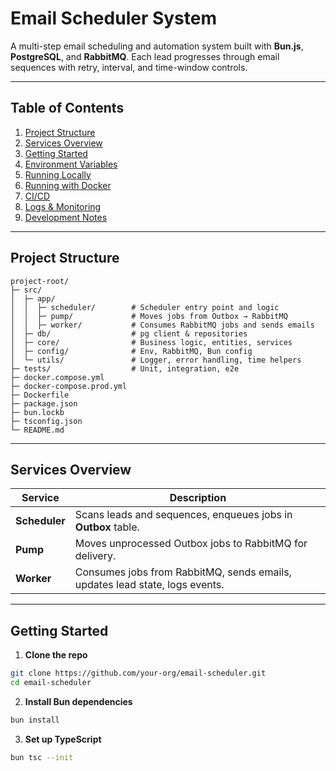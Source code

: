 # **Email Scheduler System**

A multi-step email scheduling and automation system built with **Bun.js**, **PostgreSQL**, and **RabbitMQ**. Each lead progresses through email sequences with retry, interval, and time-window controls.

---

## **Table of Contents**

1. [Project Structure](#project-structure)
2. [Services Overview](#services-overview)
3. [Getting Started](#getting-started)
4. [Environment Variables](#environment-variables)
5. [Running Locally](#running-locally)
6. [Running with Docker](#running-with-docker)
7. [CI/CD](#cicd)
8. [Logs & Monitoring](#logs--monitoring)
9. [Development Notes](#development-notes)

---

## **Project Structure**

```
project-root/
├─ src/
│  ├─ app/
│  │  ├─ scheduler/        # Scheduler entry point and logic
│  │  ├─ pump/             # Moves jobs from Outbox → RabbitMQ
│  │  ├─ worker/           # Consumes RabbitMQ jobs and sends emails
│  ├─ db/                  # pg client & repositories
│  ├─ core/                # Business logic, entities, services
│  ├─ config/              # Env, RabbitMQ, Bun config
│  └─ utils/               # Logger, error handling, time helpers
├─ tests/                  # Unit, integration, e2e
├─ docker.compose.yml
├─ docker-compose.prod.yml
├─ Dockerfile
├─ package.json
├─ bun.lockb
├─ tsconfig.json
└─ README.md
```

---

## **Services Overview**

| Service       | Description                                                                 |
| ------------- | --------------------------------------------------------------------------- |
| **Scheduler** | Scans leads and sequences, enqueues jobs in **Outbox** table.               |
| **Pump**      | Moves unprocessed Outbox jobs to RabbitMQ for delivery.                     |
| **Worker**    | Consumes jobs from RabbitMQ, sends emails, updates lead state, logs events. |

---

## **Getting Started**

1. **Clone the repo**

```bash
git clone https://github.com/your-org/email-scheduler.git
cd email-scheduler
```

2. **Install Bun dependencies**

```bash
bun install
```

3. **Set up TypeScript**

```bash
bun tsc --init
```
